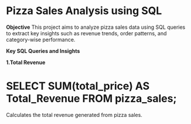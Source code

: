 # Pizza Sales Analysis using SQL

**Objective**
This project aims to analyze pizza sales data using SQL queries to extract key insights such as revenue trends, order patterns, and category-wise performance.

**Key SQL Queries and Insights**

**1.Total Revenue**
# SELECT SUM(total_price) AS Total_Revenue FROM pizza_sales;

Calculates the total revenue generated from pizza sales.
